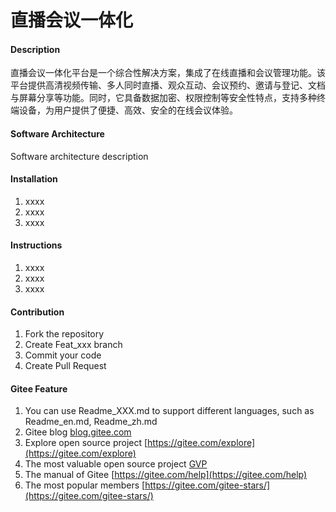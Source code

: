 # 直播会议一体化

#### Description
直播会议一体化平台是一个综合性解决方案，集成了在线直播和会议管理功能。该平台提供高清视频传输、多人同时直播、观众互动、会议预约、邀请与登记、文档与屏幕分享等功能。同时，它具备数据加密、权限控制等安全性特点，支持多种终端设备，为用户提供了便捷、高效、安全的在线会议体验。

#### Software Architecture
Software architecture description

#### Installation

1.  xxxx
2.  xxxx
3.  xxxx

#### Instructions

1.  xxxx
2.  xxxx
3.  xxxx

#### Contribution

1.  Fork the repository
2.  Create Feat_xxx branch
3.  Commit your code
4.  Create Pull Request


#### Gitee Feature

1.  You can use Readme\_XXX.md to support different languages, such as Readme\_en.md, Readme\_zh.md
2.  Gitee blog [blog.gitee.com](https://blog.gitee.com)
3.  Explore open source project [https://gitee.com/explore](https://gitee.com/explore)
4.  The most valuable open source project [GVP](https://gitee.com/gvp)
5.  The manual of Gitee [https://gitee.com/help](https://gitee.com/help)
6.  The most popular members  [https://gitee.com/gitee-stars/](https://gitee.com/gitee-stars/)
